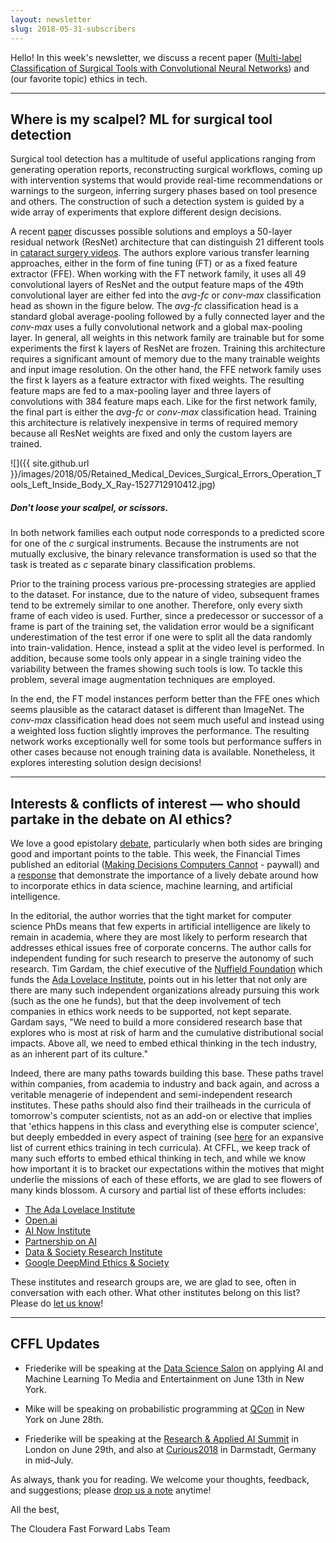 ```yaml
---
layout: newsletter
slug: 2018-05-31-subscribers
---
```


Hello!  In this week's newsletter, we discuss a recent paper ([Multi-label Classification of Surgical Tools with
Convolutional Neural Networks](https://arxiv.org/pdf/1805.05760.pdf)) and (our favorite topic) ethics in tech.

---

## Where is my scalpel? ML for surgical tool detection

Surgical tool detection has a multitude of useful applications ranging from generating operation reports, reconstructing 
surgical workflows, coming up with intervention systems that would provide real-time recommendations or warnings to the 
surgeon, inferring surgery phases based on tool presence and others. The construction of such a detection system is guided
by a wide array of experiments that explore different design decisions.

A recent [paper](https://arxiv.org/pdf/1805.05760.pdf) discusses possible solutions and employs a 50-layer residual network (ResNet) architecture that can distinguish 21 different tools in [cataract surgery videos](https://cataracts.grand-challenge.org/data/). The authors explore various transfer learning approaches, either in the form of fine tuning (FT) or as a fixed feature extractor (FFE). When working with the FT network family, it uses all 49 convolutional layers of ResNet and the output feature maps of the 49th convolutional layer are either fed into the *avg-fc* or *conv-max* classification head as shown in the figure below. The *avg-fc* classification head is a standard global average-pooling followed by a fully connected layer and the *conv-max* uses a fully convolutional network and a global max-pooling layer. In general, all weights in this network family are trainable but for some experiments the first k layers of ResNet are frozen. Training this architecture requires a significant amount of memory due to the many trainable weights and input image resolution. On the other hand, the FFE network family uses the first k layers as a feature extractor with fixed weights. The resulting feature maps are fed to a max-pooling layer and three layers of convolutions with 384 feature maps each. Like for the first network family, the final part is either the *avg-fc* or *conv-max* classification head. Training this architecture is relatively inexpensive in terms of required memory because all ResNet weights are fixed and only the custom layers are trained. 

![]({{ site.github.url }}/images/2018/05/Retained_Medical_Devices_Surgical_Errors_Operation_Tools_Left_Inside_Body_X_Ray-1527712910412.jpg)
##### Don't loose your scalpel, or scissors.

In both network families each output node corresponds to a predicted score for one of the *c* surgical instruments. Because the instruments are not mutually exclusive, the binary relevance transformation is used so that the task is treated as *c* separate binary classification problems.

Prior to the training process various pre-processing strategies are applied to the dataset. For instance, due to the nature of video, subsequent frames tend to be extremely similar to one another. Therefore, only every sixth frame of each video is used. Further, since a predecessor or successor of a frame is part of the training set, the validation error would be a significant underestimation of the test error if one were to split all the data randomly into train-validation. Hence, instead a split at the video level is performed. In addition, because some tools only appear in a single training video the variability between the frames showing such tools is low. To tackle this problem, several image augmentation techniques are employed.

In the end, the FT model instances perform better than the FFE ones which seems plausible as the cataract dataset is different than ImageNet. The *conv-max* classification head does not seem much useful and instead using a weighted loss fuction slightly improves the performance. The resulting network works exceptionally well for some tools but performance suffers in other cases because not enough training data is available. Nonetheless, it explores interesting solution design decisions!

---

## Interests & conflicts of interest — who should partake in the debate on AI ethics?

We love a good epistolary [debate](https://pbs.twimg.com/media/DdwYsoPVMAEyY7G.jpg), particularly when both sides are bringing good and important points to the table. This week, the Financial Times published an editorial ([Making Decisions Computers Cannot](https://www.ft.com/content/6f36a2c2-5dad-11e8-9334-2218e7146b04) - paywall) and a [response](https://www.adalovelaceinstitute.org/letter-to-the-financial-times-embed-ethical-thinking-in-tech-culture/) that demonstrate the importance of a lively debate around how to incorporate ethics in data science, machine learning, and artificial intelligence.

In the editorial, the author worries that the tight market for computer science PhDs means that few experts in artificial intelligence are likely to remain in academia, where they are most likely to perform research that addresses ethical issues free of corporate concerns. The author calls for independent funding for such research to preserve the autonomy of such research. Tim Gardam, the chief executive of the [Nuffield Foundation](http://www.nuffieldfoundation.org/) which funds the [Ada Lovelace Institute](https://www.adalovelaceinstitute.org/), points out in his letter that not only are there are many such independent organizations already pursuing this work (such as the one he funds), but that the deep involvement of tech companies in ethics work needs to be supported, not kept separate. Gardam says, "We need to build a more considered research base that explores who is most at risk of harm and the cumulative distributional social impacts. Above all, we need to embed ethical thinking in the tech industry, as an inherent part of its culture."

Indeed, there are many paths towards building this base. These paths travel within companies, from academia to industry and back again, and across a veritable menagerie of independent and semi-independent research institutes. These paths should also find their trailheads in the curricula of tomorrow's computer scientists, not as an add-on or elective that implies that 'ethics happens in this class and everything else is computer science', but deeply embedded in every aspect of training (see [here](https://twitter.com/cfiesler/status/931200575873490944) for an expansive list of current ethics training in tech curricula). At CFFL, we keep track of many such efforts to embed ethical thinking in tech, and while we know how important it is to bracket our expectations within the motives that might underlie the missions of each of these efforts, we are glad to see flowers of many kinds blossom. A cursory and partial list of these efforts includes:
 
 - [The Ada Lovelace Institute](https://www.adalovelaceinstitute.org/)
 - [Open.ai](https://openai.com/)
 - [AI Now Institute](https://ainowinstitute.org/)
 - [Partnership on AI](https://www.partnershiponai.org/)
 - [Data & Society Research Institute](https://datasociety.net/)
 - [Google DeepMind Ethics & Society](https://deepmind.com/applied/deepmind-ethics-society/)
 
These institutes and research groups are, we are glad to see, often in conversation with each other. What other institutes belong on this list? Please do [let us know](mailto:cffl@cloudera.com)!

---

## CFFL Updates

* Friederike will be speaking at the [Data Science Salon](https://www.eventbrite.com/e/data-science-salon-nyc-tickets-40072527007) on applying AI and Machine Learning To Media and Entertainment on June 13th in New York.

* Mike will be speaking on probabilistic programming at [QCon](https://qconnewyork.com/ny2018/presentation/modern-cs-presentation-1) in New York on June 28th.

* Friederike will be speaking at the [Research & Applied AI Summit](https://raais.co/) in London on June 29th, and also at [Curious2018](https://curious2018.com/) in Darmstadt, Germany in mid-July.


As always, thank you for reading. We welcome your thoughts, feedback, and suggestions; please [drop us a note](mailto:subscribers@fastforwardlabs.com) anytime!

All the best,

The Cloudera Fast Forward Labs Team
